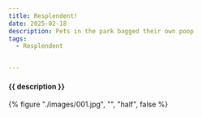 ```yaml
---
title: Resplendent!
date: 2025-02-18
description: Pets in the park bagged their own poop
tags:
  - Resplendent


---
```


<h4>{{ description }}</h4>

{% figure "./images/001.jpg", "", "half", false %}
